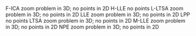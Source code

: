 F-ICA	zoom problem in 3D; no points in 2D
H-LLE	no points 
L-LTSA	zoom problem in 3D; no points in 2D
LLE	zoom problem in 3D; no points in 2D
LPP	no points 
LTSA	zoom problem in 3D; no points in 2D
M-LLE	zoom problem in 3D; no points in 2D
NPE	zoom problem in 3D; no points in 2D











